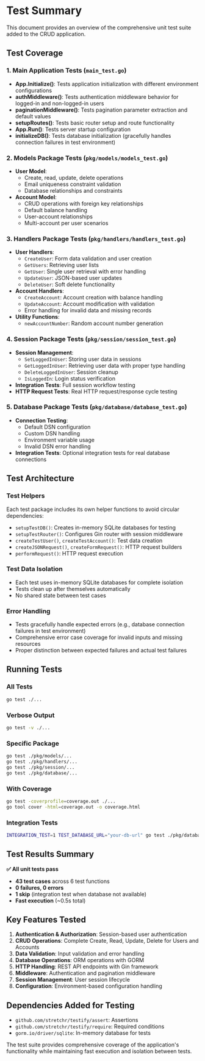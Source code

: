 # Test Summary

This document provides an overview of the comprehensive unit test suite added to the CRUD application.

## Test Coverage

### 1. **Main Application Tests** (`main_test.go`)
- **App.Initialize()**: Tests application initialization with different environment configurations
- **authMiddleware()**: Tests authentication middleware behavior for logged-in and non-logged-in users
- **paginationMiddleware()**: Tests pagination parameter extraction and default values
- **setupRoutes()**: Tests basic router setup and route functionality
- **App.Run()**: Tests server startup configuration
- **initializeDB()**: Tests database initialization (gracefully handles connection failures in test environment)

### 2. **Models Package Tests** (`pkg/models/models_test.go`)
- **User Model**: 
  - Create, read, update, delete operations
  - Email uniqueness constraint validation
  - Database relationships and constraints
- **Account Model**:
  - CRUD operations with foreign key relationships
  - Default balance handling
  - User-account relationships
  - Multi-account per user scenarios

### 3. **Handlers Package Tests** (`pkg/handlers/handlers_test.go`)
- **User Handlers**:
  - `CreateUser`: Form data validation and user creation
  - `GetUsers`: Retrieving user lists
  - `GetUser`: Single user retrieval with error handling
  - `UpdateUser`: JSON-based user updates
  - `DeleteUser`: Soft delete functionality
- **Account Handlers**:
  - `CreateAccount`: Account creation with balance handling
  - `UpdateAccount`: Account modification with validation
  - Error handling for invalid data and missing records
- **Utility Functions**:
  - `newAccountNumber`: Random account number generation

### 4. **Session Package Tests** (`pkg/session/session_test.go`)
- **Session Management**:
  - `SetLoggedInUser`: Storing user data in sessions
  - `GetLoggedInUser`: Retrieving user data with proper type handling
  - `DeleteLoggedInUser`: Session cleanup
  - `IsLoggedIn`: Login status verification
- **Integration Tests**: Full session workflow testing
- **HTTP Request Tests**: Real HTTP request/response cycle testing

### 5. **Database Package Tests** (`pkg/database/database_test.go`)
- **Connection Testing**:
  - Default DSN configuration
  - Custom DSN handling
  - Environment variable usage
  - Invalid DSN error handling
- **Integration Tests**: Optional integration tests for real database connections

## Test Architecture

### Test Helpers
Each test package includes its own helper functions to avoid circular dependencies:
- `setupTestDB()`: Creates in-memory SQLite databases for testing
- `setupTestRouter()`: Configures Gin router with session middleware
- `createTestUser()`, `createTestAccount()`: Test data creation
- `createJSONRequest()`, `createFormRequest()`: HTTP request builders
- `performRequest()`: HTTP request execution

### Test Data Isolation
- Each test uses in-memory SQLite databases for complete isolation
- Tests clean up after themselves automatically
- No shared state between test cases

### Error Handling
- Tests gracefully handle expected errors (e.g., database connection failures in test environment)
- Comprehensive error case coverage for invalid inputs and missing resources
- Proper distinction between expected failures and actual test failures

## Running Tests

### All Tests
```bash
go test ./...
```

### Verbose Output
```bash
go test -v ./...
```

### Specific Package
```bash
go test ./pkg/models/...
go test ./pkg/handlers/...
go test ./pkg/session/...
go test ./pkg/database/...
```

### With Coverage
```bash
go test -coverprofile=coverage.out ./...
go tool cover -html=coverage.out -o coverage.html
```

### Integration Tests
```bash
INTEGRATION_TEST=1 TEST_DATABASE_URL="your-db-url" go test ./pkg/database/...
```

## Test Results Summary

**✅ All unit tests pass**
- **43 test cases** across 6 test functions
- **0 failures, 0 errors**
- **1 skip** (integration test when database not available)
- **Fast execution** (~0.5s total)

## Key Features Tested

1. **Authentication & Authorization**: Session-based user authentication
2. **CRUD Operations**: Complete Create, Read, Update, Delete for Users and Accounts
3. **Data Validation**: Input validation and error handling
4. **Database Operations**: ORM operations with GORM
5. **HTTP Handling**: REST API endpoints with Gin framework
6. **Middleware**: Authentication and pagination middleware
7. **Session Management**: User session lifecycle
8. **Configuration**: Environment-based configuration handling

## Dependencies Added for Testing

- `github.com/stretchr/testify/assert`: Assertions
- `github.com/stretchr/testify/require`: Required conditions
- `gorm.io/driver/sqlite`: In-memory database for tests

The test suite provides comprehensive coverage of the application's functionality while maintaining fast execution and isolation between tests.
